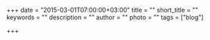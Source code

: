 +++
date = "2015-03-01T07:00:00+03:00"
title = ""
short_title = ""
keywords = ""
description = ""
author = ""
photo = ""
tags = ["blog"]

+++